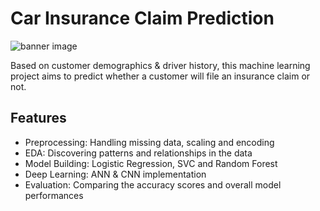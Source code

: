 # Car Insurance Claim Prediction
![banner image](https://parramattasmashrepairs.com.au/wp-content/uploads/2020/09/insurance-Banner.jpg)

Based on customer demographics &amp; driver history, this machine learning project aims to predict whether a customer will file an insurance claim or not. 

## Features 
- Preprocessing: Handling missing data, scaling and encoding
- EDA: Discovering patterns and relationships in the data
- Model Building: Logistic Regression, SVC and Random Forest
- Deep Learning: ANN & CNN implementation
- Evaluation: Comparing the accuracy scores and overall model performances 
